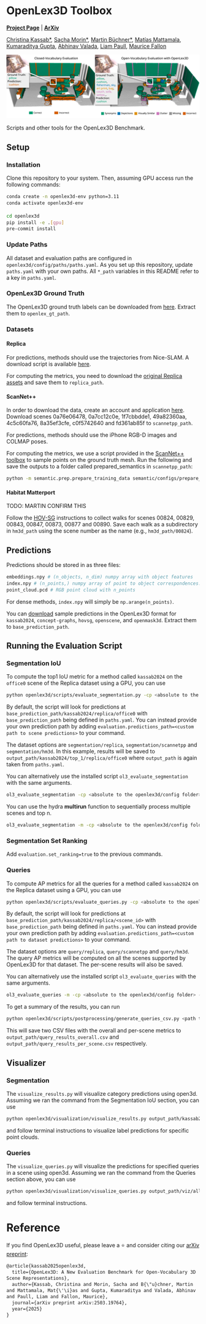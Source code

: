 # OpenLex3D Toolbox
[**Project Page**](https://openlex3d.github.io/) |
[**ArXiv**](https://arxiv.org/abs/2503.19764)

[Christina Kassab*](https://ckassab.github.io/), [Sacha Morin*](https://sachamorin.github.io/), [Martin Büchner*](https://rl.uni-freiburg.de/people/buechner), [Matías Mattamala](https://mmattamala.github.io/), [Kumaraditya Gupta](https://www.kumaradityag.com/), [Abhinav Valada](https://rl.uni-freiburg.de/people/valada), [Liam Paull](https://liampaull.ca/), [Maurice Fallon](https://ori.ox.ac.uk/people/maurice-fallon/)


<p align="center">
	<img src="assets/hero_fig.png" />
</p>
Scripts and other tools for the OpenLex3D Benchmark.

## Setup

<!-- ### For GPU
```sh
pip install openlex3d[gpu]
```

### For CPU
```sh
pip install openlex3d[cpu]
``` -->

### Installation
Clone this repository to your system. Then, assuming GPU access run the following commands:
```sh
conda create -n openlex3d-env python=3.11
conda activate openlex3d-env

cd openlex3d
pip install -e .[gpu]
pre-commit install
```

### Update Paths
All dataset and evaluation paths are configured in `openlex3d/config/paths/paths.yaml`. As you set up this repository, update `paths.yaml` with your own paths. All `*_path` variables in this README refer to a key in `paths.yaml`.

### OpenLex3D Ground Truth
The OpenLex3D ground truth labels can be downloaded from [here](http://aisdatasets.informatik.uni-freiburg.de/openlex3d/gt_openlex3d.zip). Extract them to `openlex_gt_path`.

### Datasets
#### Replica
For predictions, methods should use the trajectories from Nice-SLAM. A download script is available [here](https://github.com/cvg/nice-slam/blob/master/scripts/download_replica.sh). 

For computing the metrics, you need to download the [original Replica assets](https://github.com/facebookresearch/Replica-Dataset) and save them to `replica_path`.
#### ScanNet++
In order to download the data, create an account and application [here](https://kaldir.vc.in.tum.de/scannetpp/). Download scenes 0a76e06478,  0a7cc12c0e,  1f7cbbdde1,  49a82360aa,  4c5c60fa76,  8a35ef3cfe,  c0f5742640 and  fd361ab85f to `scannetpp_path`.

For predictions, methods should use the iPhone RGB-D images and COLMAP poses. 

For computing the metrics, we use a script provided in the [ScanNet++ toolbox](https://github.com/scannetpp/scannetpp) to sample points on the ground truth mesh. Run the following and save the outputs to a folder called prepared_semantics in `scannetpp_path`:
```sh
python -m semantic.prep.prepare_training_data semantic/configs/prepare_training_data.yml
```

#### Habitat Matterport
TODO: MARTIN CONFIRM THIS

Follow the [HOV-SG](https://github.com/hovsg/HOV-SG) instructions to collect walks for scenes 00824, 00829, 00843, 00847, 00873, 00877 and 00890. Save each walk as a subdirectory in `hm3d_path` using the scene number as the name (e.g., `hm3d_path/00824`).

## Predictions
Predictions should be stored in as three files:

```bash
embeddings.npy # (n_objects, n_dim) numpy array with object features
index.npy # (n_points,) numpy array of point to object correspondences. embeddings[index[i]] should give the features of the ith point in point_cloud.pcd
point_cloud.pcd # RGB point cloud with n_points
```

For dense methods, `index.npy` will simply be `np.arange(n_points)`.

You can [download](http://aisdatasets.informatik.uni-freiburg.de/openlex3d/predictions.zip) sample predictions in the OpenLex3D format for `kassab2024`, `concept-graphs`, `hovsg`, `openscene`, and `openmask3d`. Extract them to `base_prediction_path`.

## Running the Evaluation Script

### Segmentation IoU
To compute the top1 IoU metric for a method called `kassab2024` on the `office0` scene of the Replica dataset using a GPU, you can use
```sh
python openlex3d/scripts/evaluate_segmentation.py -cp <absolute to the openlex3d/config folder> -cn eval_segmentation evaluation.algorithm=kassab2024 dataset=segmentation/replica dataset.scene=office0 evaluation.topn=1 model.device=cuda:0
```
By default, the script will look for predictions at `base_prediction_path/kassab2024/replica/office0` with `base_prediction_path` being defined in `paths.yaml`. You can instead provide your own prediction path by adding `evaluation.predictions_path=<custom path to scene predictions>` to your command.

The dataset options are `segmentation/replica`, `segmentation/scannetpp` and `segmentation/hm3d`. In this example, results will be saved to `output_path/kassab2024/top_1/replica/office0` where `output_path` is again taken from `paths.yaml`.

You can alternatively use the installed script `ol3_evaluate_segmentation` with the same arguments.

```sh
ol3_evaluate_segmentation -cp <absolute to the openlex3d/config folder> -cn eval_segmentation evaluation.algorithm=kassab2024 dataset=segmentation/replica dataset.scene=office0 evaluation.topn=1 model.device=cuda:0
```

You can use the hydra **multirun** function to sequentially process multiple scenes and top n.
```sh
ol3_evaluate_segmentation -m -cp <absolute to the openlex3d/config folder> -cn eval_segmentation evaluation.algorithm=kassab2024 dataset=segmentation/replica dataset.scene=office0,office1 evaluation.topn=1,5 model.device=cuda:0
```

### Segmentation Set Ranking
Add `evaluation.set_ranking=true` to the previous commands.

### Queries
To compute AP metrics for all the queries for a method called `kassab2024` on the Replica dataset using a GPU, you can use
```sh
python openlex3d/scripts/evaluate_queries.py -cp <absolute to the openlex3d/config folder> -cn eval_query evaluation.algorithm=kassab2024 evaluation.query_level=all dataset=query/replica evaluation.top_k=10 model.device=cuda:0
```
By default, the script will look for predictions at `base_prediction_path/kassab2024/replica/<scene_id>` with `base_prediction_path` being defined in `paths.yaml`. You can instead provide your own prediction path by adding `evaluation.predictions_path=<custom path to dataset predictions>` to your command.

The dataset options are `query/replica`, `query/scannetpp` and `query/hm3d`. The query AP metrics will be computed on all the scenes supported by OpenLex3D for that dataset. The per-scene results will also be saved.

You can alternatively use the installed script `ol3_evaluate_queries` with the same arguments.
```sh
ol3_evaluate_queries -m -cp <absolute to the openlex3d/config folder> -cn eval_queries evaluation.algorithm=kassab2024 evaluation.query_level=all dataset=query/replica evaluation.top_k=10 model.device=cuda:0
```

To get a summary of the results, you can run
```sh
python openlex3d/scripts/postprocessing/generate_queries_csv.py <path to output_path used to run queries evaluation>
```
This will save two CSV files with the overall and per-scene metrics to `output_path/query_results_overall.csv` and `output_path/query_results_per_scene.csv` respectively.

## Visualizer
### Segmentation
The `visualize_results.py` will visualize category predictions using open3d. Assuming we ran the command from the Segmentation IoU section, you can use
```sh
python openlex3d/visualization/visualize_results.py output_path/kassab2024/top_1/replica/office0
```
and follow terminal instructions to visualize label predictions for specific point clouds.

### Queries
The `visualize_queries.py` will visualize the predictions for specified queries in a scene using open3d. Assuming we ran the command from the Queries section above, you can use
```sh
python openlex3d/visualization/visualize_queries.py output_path/viz/all/replica/office0/kassab2024
```
and follow terminal instructions.

# Reference
If you find OpenLex3D useful, please leave a ⭐ and consider citing our [arXiv preprint](https://arxiv.org/abs/2503.19764):
```
@article{kassab2025openlex3d,
  title={OpenLex3D: A New Evaluation Benchmark for Open-Vocabulary 3D Scene Representations},
  author={Kassab, Christina and Morin, Sacha and B{\"u}chner, Martin and Mattamala, Mat{\'\i}as and Gupta, Kumaraditya and Valada, Abhinav and Paull, Liam and Fallon, Maurice},
  journal={arXiv preprint arXiv:2503.19764},
  year={2025}
}
```
